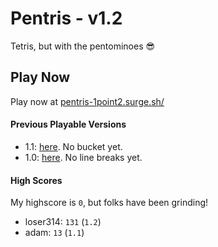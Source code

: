 # Pentris - v1.2

Tetris, but with the pentominoes 😎

## Play Now

Play now at [pentris-1point2.surge.sh/](https://pentris-1point2.surge.sh/)

#### Previous Playable Versions

- 1.1: [here](https://pentris-1point1.surge.sh/). No bucket yet.
- 1.0: [here](https://pentris-1point0.surge.sh/). No line breaks yet.

#### High Scores

My highscore is `0`, but folks have been grinding!

- loser314: `131` (`1.2`)
- adam: `13` (`1.1`)

